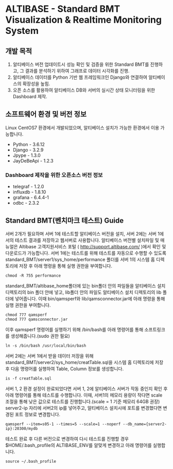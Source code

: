 # **ALTIBASE - Standard BMT Visualization & Realtime Monitoring System**
## **개발 목적**
1. 알티베이스 버전 업데이트시 성능 확인 및 검증을 위한 Standard BMT를 진행하고, 그 결과를 분석하기 위하여 그래프로 데이터 시각화를 진행.
2. 알티베이스 데이터를 Python 기반 웹 프레임워크인 Django와 연결하여 알티베이스의 확장성을 높힘.
3. 오픈 소스를 활용하여 알티베이스 DB와 서버의 실시간 상태 모니터링을 위한 Dashboard 제작.
## **소프트웨어 환경 및 버전 정보**
Linux CentOS7 환경에서 개발되었으며, 알티베이스 설치가 가능한 환경에서 이용 가능합니다.
* Python - 3.6.12
* Django - 3.2.9
* Jpype - 1.3.0
* JayDeBeApi - 1.2.3
### Dashboard 제작을 위한 오픈소스 버전 정보
* telegraf - 1.2.0
* influxdb - 1.8.10
* grafana - 6.4.4-1
* odbc - 2.3.2
## Standard BMT(벤치마크 테스트) Guide
서버 2개가 필요하며 서버 1에 테스트할 알티베이스 버전을 설치, 서버 2에는 서버 1에서의 테스트 결과를 저장하고 웹서버로 사용합니다.
알티베이스 버전별 설치파일 및 매뉴얼은 Altibase 고객지원서비스 포털 ( http://support.altibase.com/ )에서 확인 및 다운로드가 가능합니다.
서버 1에는 테스트를 위해 테스트를 자동으로 수행할 수 있도록 standard_BMT/server1/sys_home/performance 폴더를 서버 1의 시스템 홈 디렉토리에 저장 후 아래 명령을 통해 실행 권한을 부여합니다.
```
chmod -R 755 performance
```
standard_BMT/altibase_home폴더에 있는 bin폴더 안의 파일들을 알티베이스 설치 디렉토리의 bin 폴더 안에 넣고, lib폴더 안의 파일도 알티베이스 설치 디렉토리의 lib 폴더에 넣어줍니다.
이때 bin/qamsperf와 lib/qamsconnector.jar에 아래 명령을 통해 실행 권한을 부여합니다.
```
chmod 777 qamsperf
chmod 777 qamsconnector.jar
```
이후 qamsperf 명령어를 실행하기 위해 /bin/bash를 아래 명령어를 통해 소프트링크를 생성해줍니다.(sudo 권한 필요)
```
ln -s /bin/bash /usr/local/bin/bash
```
서버 2에는 서버 1에서 받을 데이터 저장을 위해 standard_BMT/server2/sys_home/creatTable.sql을 시스템 홈 디렉토리에 저장 후 다음 명령어를 실행하여 Table, Column 정보를 생성합니다.
```
is -f creatTable.sql
```
서버 1, 2 환경 설정이 완료되었다면 서버 1, 2에 알티베이스 서버가 작동 중인지 확인 후 아래 명령어를 통해 테스트를 수행합니다.
이때, 서버1의 메모리 용량이 작다면 scale 조절을 통해 낮은 값으로 테스트를 진행합니다.(scale = 1 기준 메모리 64GB 권장)
server2-ip 자리에 서버2의 ip를 넣어주고, 알티베이스 설치시에 포트를 변경했다면 변경된 포트 정보로 변경합니다.
```
qamsperf --item=s05-1 --times=5 --scale=1 --noperf --db_name={server2-ip}:20300/mydb
```
테스트 완료 후 다른 버전으로 변경하여 다시 테스트를 진행할 경우 $HOME/.bash_profile의 ALTIBASE_ENV를 알맞게 변경하고 아래 명령어를 실행합니다.
```
source ~/.bash_profile
```
